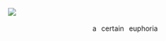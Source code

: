 ⠀
<img src="https://files.catbox.moe/85uc19.gif" style="text-align:center;">
<p align="center"> a⠀certain⠀euphoria </p>
⠀
